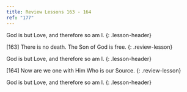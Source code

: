 ```yaml
---
title: Review Lessons 163 - 164
ref: "177"
---
```


God is but Love, and therefore so am I.
{: .lesson-header}

\[163\] There is no death. The Son of God is free.
{: .review-lesson}

God is but Love, and therefore so am I.
{: .lesson-header}

\[164\] Now are we one with Him Who is our Source.
{: .review-lesson}

God is but Love, and therefore so am I.
{: .lesson-header}


